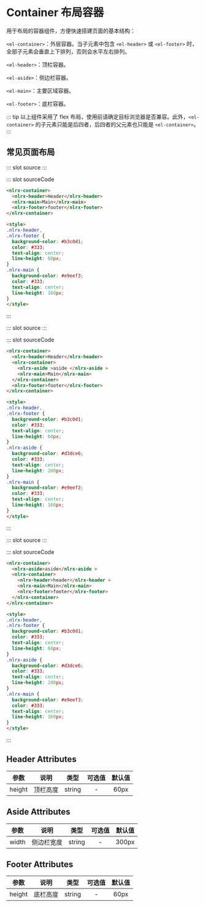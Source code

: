# Container 布局容器

用于布局的容器组件，方便快速搭建页面的基本结构：

`<el-container>`：外层容器。当子元素中包含 `<el-header>` 或 `<el-footer>` 时，全部子元素会垂直上下排列，否则会水平左右排列。

`<el-header>`：顶栏容器。

`<el-aside>`：侧边栏容器。

`<el-main>`：主要区域容器。

`<el-footer>`：底栏容器。

::: tip
以上组件采用了 flex 布局，使用前请确定目标浏览器是否兼容。此外，`<el-container>` 的子元素只能是后四者，后四者的父元素也只能是 `<el-container>`。
:::

## 常见页面布局

<demo-block>
::: slot source
<container-demo1></container-demo1>
:::

::: slot sourceCode

```html
<nlrx-container>
  <nlrx-header>Header</nlrx-header>
  <nlrx-main>Main</nlrx-main>
  <nlrx-footer>footer</nlrx-footer>
</nlrx-container>

<style>
.nlrx-header,
.nlrx-footer {
  background-color: #b3c0d1;
  color: #333;
  text-align: center;
  line-height: 60px;
}
.nlrx-main {
  background-color: #e9eef3;
  color: #333;
  text-align: center;
  line-height: 160px;
}
</style>
```

:::

</demo-block>

<demo-block>
::: slot source
<container-demo2></container-demo2>
:::

::: slot sourceCode

```html
<nlrx-container>
  <nlrx-header>Header</nlrx-header>
  <nlrx-container>
    <nlrx-aside >aside </nlrx-aside >
    <nlrx-main>Main</nlrx-main>
  </nlrx-container>
  <nlrx-footer>footer</nlrx-footer>
</nlrx-container>

<style>
.nlrx-header,
.nlrx-footer {
  background-color: #b3c0d1;
  color: #333;
  text-align: center;
  line-height: 60px;
}
.nlrx-aside {
  background-color: #d3dce6;
  color: #333;
  text-align: center;
  line-height: 200px;
}
.nlrx-main {
  background-color: #e9eef3;
  color: #333;
  text-align: center;
  line-height: 160px;
}
</style>
```

:::

</demo-block>

<demo-block>
::: slot source
<container-demo3></container-demo3>
:::

::: slot sourceCode

```html
<nlrx-container>
  <nlrx-aside>aside</nlrx-aside >
  <nlrx-container>
    <nlrx-header>header</nlrx-header >
    <nlrx-main>Main</nlrx-main>
    <nlrx-footer>footer</nlrx-footer>
  </nlrx-container>
</nlrx-container>

<style>
.nlrx-header,
.nlrx-footer {
  background-color: #b3c0d1;
  color: #333;
  text-align: center;
  line-height: 60px;
}
.nlrx-aside {
  background-color: #d3dce6;
  color: #333;
  text-align: center;
  line-height: 200px;
}
.nlrx-main {
  background-color: #e9eef3;
  color: #333;
  text-align: center;
  line-height: 160px;
}
</style>
```

:::

</demo-block>

## Header Attributes

|  参数   |           说明            |  类型  |                   可选值                    | 默认值 |
| :-----: | :-----------------------: | :----: | :-----------------------------------------: | :----: |
| height  |         顶栏高度          | string |                      -                      |   60px    |

## Aside Attributes

|  参数   |           说明            |  类型  |                   可选值                    | 默认值 |
| :-----: | :-----------------------: | :----: | :-----------------------------------------: | :----: |
| width  |         侧边栏宽度          | string |                      -                      |   300px   |

## Footer Attributes

|  参数   |           说明            |  类型  |                   可选值                    | 默认值 |
| :-----: | :-----------------------: | :----: | :-----------------------------------------: | :----: |
| height  |         底栏高度         | string |                      -                      |   60px    |
